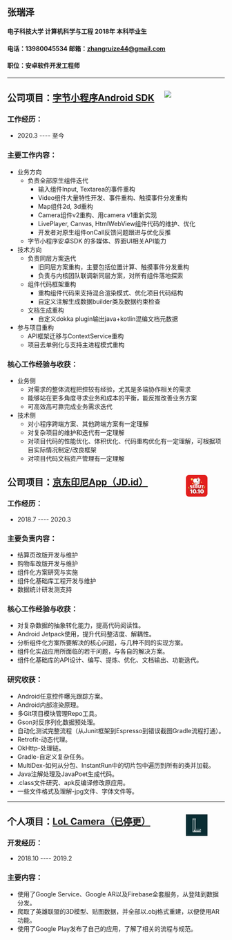 ## 张瑞泽
#### 电子科技大学  计算机科学与工程  2018年  本科毕业生
#### 电话：13980045534 邮箱：<a>zhangruize44@gmail.com</a>
#### 职位：安卓软件开发工程师

----
## 公司项目：[字节小程序Android SDK](https://microapp.bytedance.com/)  <a href="https://microapp.bytedance.com/"><img src="https://sf1-scmcdn-tos.pstatp.com/goofy/microapp_platform/statics/logo.png" width="100" align="right" style="margin-right:40px;"/></a>

### 工作经历：

- 2020.3 ---- 至今

### 主要工作内容：

- 业务方向
  - 负责全部原生组件迭代
    - 输入组件Input, Textarea的事件重构
    - Video组件大量特性开发、事件重构、触摸事件分发重构
    - Map组件2d, 3d重构
    - Camera组件v2重构、用camera v1重新实现
    - LivePlayer,  Canvas, HtmlWebView组件代码的维护、优化
    - 开发者对原生组件onCall反馈问题跟进与优化反推
  - 字节小程序安卓SDK 的多媒体、界面UI相关API能力
- 技术方向
  - 负责同层方案迭代
    - 旧同层方案重构，主要包括位置计算、触摸事件分发重构
    - 负责与内核团队联调新同层方案，对所有组件落地探索
  - 组件代码框架重构
    - 重构组件代码来支持混合渲染模式、优化项目代码结构
    - 自定义注解生成数据builder类及数据约束检查
  - 文档生成重构
    - 自定义dokka plugin输出java+kotlin混编文档元数据
- 参与项目重构
  - API框架迁移与ContextService重构
  - 项目去单例化与支持主进程模式重构


### 核心工作经验与收获：

- 业务侧
  - 对需求的整体流程把控较有经验，尤其是多端协作相关的需求
  - 能够站在更多角度寻求业务和成本的平衡，能反推改善业务方案
  - 可高效高可靠完成业务需求迭代
- 技术侧
  - 对小程序跨端方案、其他跨端方案有一定理解
  - 对复杂项目的维护和迭代有一定理解
  - 对项目代码的性能优化、体积优化、代码重构优化有一定理解，可根据项目实际情况制定/改良框架
  - 对项目代码文档资产管理有一定理解




## 公司项目：[京东印尼App（JD.id）](https://play.google.com/store/apps/details?id=jd.cdyjy.overseas.market.indonesia)  <a href="https://play.google.com/store/apps/details?id=jd.cdyjy.overseas.market.indonesia"><img src="https://github.com/zhangruize/resume/blob/master/1.png?raw=true" width="50" align="right" style="margin-right:40px;"/></a>

### 工作经历：

- 2018.7 ---- 2020.3

### 主要负责内容：

- 结算页改版开发与维护
- 购物车改版开发与维护
- 组件化方案研究与实施
- 组件化基础库工程开发与维护
- 数据统计研发测支持

### 核心工作经验与收获：

- 对复杂数据的抽象转化能力，提高代码阅读性。
- Android Jetpack使用，提升代码整洁度、解耦性。
- 分析组件化方案所要解决的核心问题，与几种不同的实现方案。
- 组件化实战应用所面临的若干问题，与各自的解决方案。
- 组件化基础库的API设计、编写、提炼、优化、文档输出、功能迭代。

### 研究收获：

- Android任意控件曝光跟踪方案。
- Android内部渲染原理。
- 多Git项目模块管理Repo工具。
- Gson对反序列化数据预处理。
- 自动化测试完整流程（从Junit框架到Espresso到错误截图Gradle流程打通）。
- Retrofit-动态代理。
- OkHttp-处理链。
- Gradle-自定义复杂任务。
- MultiDex-如何从分包、InstantRun中的切片包中遍历到所有的类并加载。
- Java注解处理及JavaPoet生成代码。
- .class文件研究、apk反编译修改原应用。
- 一些文件格式及理解-jpg文件、字体文件等。

----

## 个人项目：[LoL Camera（已停更）](https://play.google.com/store/apps/details?id=hoho.zrz.lolcamera) <a href="https://play.google.com/store/apps/details?id=hoho.zrz.lolcamera"><img src="https://github.com/zhangruize/resume/blob/master/2.png?raw=true" width="50" align="right" style="margin-right:40px;" /></a>

### 开发经历：

- 2018.10 ---- 2019.2

### 主要内容：

- 使用了Google Service、Google AR以及Firebase全套服务，从登陆到数据分发。
- 爬取了英雄联盟的3D模型、贴图数据，并全部以.obj格式重建，以便使用AR功能。
- 使用了Google Play发布了自己的应用，了解了相关的流程与规范。



